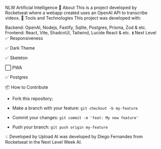 NLW Artificial Intelligence
💬 About
This is a project developed by Rocketseat where a webapp created uses an OpenAI API to transcribe videos.
🔧 Tools and Technologies
This project was developed with:

Backend: OpenAI, Nodejs, Fastify, Sqlite, Postgres, Prisma, Zod & etc.
Frontend: React, Vite, ShadcnUI, Tailwind, Lucide React & etc.
⏫ Next Level
✅ Responsiveness

✅ Dark Theme

✅ Skeleton

⬜ PWA

✅ Postgres

📦 How to Contribute

- Fork this repository;



- Make a branch with your feature: `git checkout -b my-feature`



- Commit your changes: `git commit -m 'feat: My new feature'`



- Push your branch: `git push origin my-feature`

💡 Developed by
Upload AI was developed by Diego Fernandes from Rocketseat in the Next Level Week AI.
